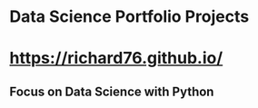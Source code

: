 # Data Science Portfolio Projects
# https://richard76.github.io/
## Focus on Data Science with Python
